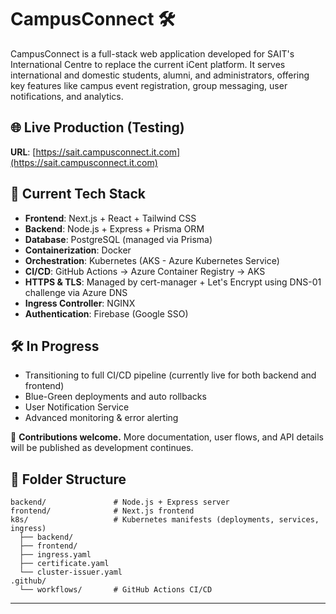 # CampusConnect 🛠️ 

CampusConnect is a full-stack web application developed for SAIT's International Centre to replace the current iCent platform. It serves international and domestic students, alumni, and administrators, offering key features like campus event registration, group messaging, user notifications, and analytics.

## 🌐 Live Production (Testing)
**URL**: [https://sait.campusconnect.it.com](https://sait.campusconnect.it.com)

## 🚀 Current Tech Stack
- **Frontend**: Next.js + React + Tailwind CSS
- **Backend**: Node.js + Express + Prisma ORM
- **Database**: PostgreSQL (managed via Prisma)
- **Containerization**: Docker
- **Orchestration**: Kubernetes (AKS - Azure Kubernetes Service)
- **CI/CD**: GitHub Actions → Azure Container Registry → AKS
- **HTTPS & TLS**: Managed by cert-manager + Let's Encrypt using DNS-01 challenge via Azure DNS
- **Ingress Controller**: NGINX
- **Authentication**: Firebase (Google SSO)

<!-- ## 🔐 Secrets & Config
- Secrets like Firebase credentials, database URL, and third-party keys are managed via Kubernetes Secrets.
- Sensitive manifests (like `*-secret.yaml`) are **not** committed to the repo and must be applied manually.

## 📦 Deployments
- Docker images are built and pushed to **Azure Container Registry** (`campusconnectacr`).
- Kubernetes deployments automatically pull updated images during CI/CD and roll out with zero-downtime updates.
- Blue-green deployment strategy is planned for future versions. -->

## 🛠️ In Progress
- Transitioning to full CI/CD pipeline (currently live for both backend and frontend)
- Blue-Green deployments and auto rollbacks
- User Notification Service
- Advanced monitoring & error alerting

📣 **Contributions welcome.** More documentation, user flows, and API details will be published as development continues.

## 📁 Folder Structure
```
backend/               # Node.js + Express server
frontend/              # Next.js frontend
k8s/                   # Kubernetes manifests (deployments, services, ingress)
  ├── backend/
  ├── frontend/
  ├── ingress.yaml
  ├── certificate.yaml
  └── cluster-issuer.yaml
.github/
  └── workflows/       # GitHub Actions CI/CD
```

---



